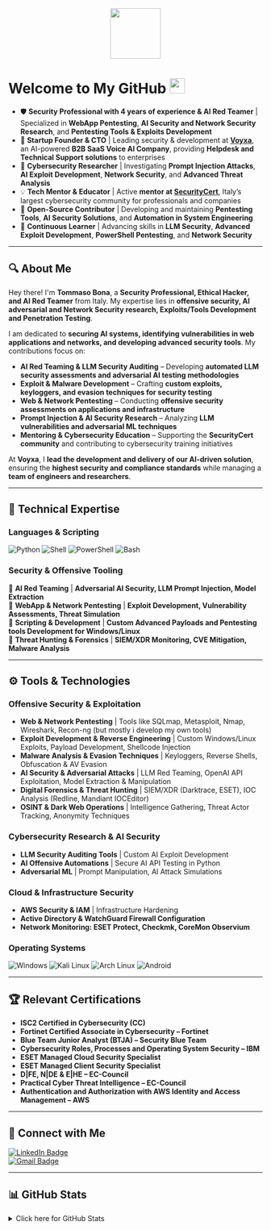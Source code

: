 <div id="header" align="center">
  <img src="https://media.giphy.com/media/YRMb6dd7zprS00JdGZ/giphy.gif" width="100"/>
</div>

# Welcome to My GitHub <img src="https://raw.githubusercontent.com/aemmadi/aemmadi/master/wave.gif" width="30">

- 🛡 **Security Professional with 4 years of experience & AI Red Teamer** | Specialized in **WebApp Pentesting**, **AI Security and Network Security Research**, and **Pentesting Tools & Exploits Development**  
- 🚀 **Startup Founder & CTO** | Leading security & development at **[Voyxa](https://voyxa.com)**, an AI-powered **B2B SaaS Voice AI Company**, providing **Helpdesk and Technical Support solutions** to enterprises  
- 🔬 **Cybersecurity Researcher** | Investigating **Prompt Injection Attacks**, **AI Exploit Development**, **Network Security**, and **Advanced Threat Analysis**  
- 💡 **Tech Mentor & Educator** | Active **mentor at [SecurityCert](https://securitycert.it)**, Italy’s largest cybersecurity community for professionals and companies  
- 🎯 **Open-Source Contributor** | Developing and maintaining **Pentesting Tools**, **AI Security Solutions**, and **Automation in System Engineering**  
- 👾 **Continuous Learner** | Advancing skills in **LLM Security**, **Advanced Exploit Development**, **PowerShell Pentesting**, and **Network Security**  

---

## 🔍 About Me

Hey there! I'm **Tommaso Bona**, a **Security Professional, Ethical Hacker, and AI Red Teamer** from Italy. My expertise lies in **offensive security, AI adversarial and Network Security research, Exploits/Tools Development and Penetration Testing**.  

I am dedicated to **securing AI systems, identifying vulnerabilities in web applications and networks, and developing advanced security tools**. My contributions focus on:  

- **AI Red Teaming & LLM Security Auditing** – Developing **automated LLM security assessments and adversarial AI testing methodologies**  
- **Exploit & Malware Development** – Crafting **custom exploits, keyloggers, and evasion techniques for security testing**  
- **Web & Network Pentesting** – Conducting **offensive security assessments on applications and infrastructure**  
- **Prompt Injection & AI Security Research** – Analyzing **LLM vulnerabilities and adversarial ML techniques**  
- **Mentoring & Cybersecurity Education** – Supporting the **SecurityCert community** and contributing to cybersecurity training initiatives  

At **Voyxa**, I **lead the development and delivery of our AI-driven solution**, ensuring the **highest security and compliance standards** while managing a **team of engineers and researchers**.  

---

## 🔧 Technical Expertise  

### **Languages & Scripting**  
![Python](https://img.shields.io/badge/-Python-black?style=flat-square&logo=Python)
![Shell](https://img.shields.io/badge/-Shell-5391FE?style=flat-square&logo=PowerShell&logoColor=white)
![PowerShell](https://img.shields.io/badge/-PowerShell-blue?style=flat-square&logo=PowerShell)
![Bash](https://img.shields.io/badge/-Bash-4EAA25?style=flat-square&logo=gnubash&logoColor=white)

### **Security & Offensive Tooling**  
🔹 **AI Red Teaming** | **Adversarial AI Security, LLM Prompt Injection, Model Extraction**  
🔹 **WebApp & Network Pentesting** | **Exploit Development, Vulnerability Assessments, Threat Simulation**  
🔹 **Scripting & Development** | **Custom Advanced Payloads and Pentesting tools Development for Windows/Linux**  
🔹 **Threat Hunting & Forensics** | **SIEM/XDR Monitoring, CVE Mitigation, Malware Analysis**  

---

## ⚙️ Tools & Technologies  

### **Offensive Security & Exploitation**  
- **Web & Network Pentesting** | Tools like SQLmap, Metasploit, Nmap, Wireshark, Recon-ng (but mostly i develop my own tools)   
- **Exploit Development & Reverse Engineering** | Custom Windows/Linux Exploits, Payload Development, Shellcode Injection  
- **Malware Analysis & Evasion Techniques** | Keyloggers, Reverse Shells, Obfuscation & AV Evasion  
- **AI Security & Adversarial Attacks** | LLM Red Teaming, OpenAI API Exploitation, Model Extraction & Manipulation  
- **Digital Forensics & Threat Hunting** | SIEM/XDR (Darktrace, ESET), IOC Analysis (Redline, Mandiant IOCEditor)  
- **OSINT & Dark Web Operations** | Intelligence Gathering, Threat Actor Tracking, Anonymity Techniques    

### **Cybersecurity Research & AI Security**  
- **LLM Security Auditing Tools** | Custom AI Exploit Development  
- **AI Offensive Automations** | Secure AI API Testing in Python 
- **Adversarial ML** | Prompt Manipulation, AI Attack Simulations  

### **Cloud & Infrastructure Security**  
- **AWS Security & IAM** | Infrastructure Hardening  
- **Active Directory & WatchGuard Firewall Configuration**  
- **Network Monitoring: ESET Protect, Checkmk, CoreMon Observium**  

### **Operating Systems**  
![Windows](https://img.shields.io/badge/Windows-0078D6?style=for-the-badge&logo=windows&logoColor=white)
![Kali Linux](https://img.shields.io/badge/Kali_Linux-557C94?style=for-the-badge&logo=kali-linux&logoColor=white)
![Arch Linux](https://img.shields.io/badge/Arch_Linux-1793D1?style=for-the-badge&logo=arch-linux&logoColor=white)
![Android](https://img.shields.io/badge/Android-3DDC84?style=for-the-badge&logo=android&logoColor=white)

---

## 🏆 Relevant Certifications  

- **ISC2 Certified in Cybersecurity (CC)**
- **Fortinet Certified Associate in Cybersecurity – Fortinet** 
- **Blue Team Junior Analyst (BTJA) – Security Blue Team** 
- **Cybersecurity Roles, Processes and Operating System Security – IBM**  
- **ESET Managed Cloud Security Specialist**
- **ESET Managed Client Security Specialist** 
- **D|FE, N|DE & E|HE – EC-Council**  
- **Practical Cyber Threat Intelligence – EC-Council**
- **Authentication and Authorization with AWS Identity and Access Management – AWS**  

---

## 🔗 Connect with Me  

[![LinkedIn Badge](https://img.shields.io/badge/-TommasoBona-blue?style=flat-square&logo=Linkedin&logoColor=white&link=https://www.linkedin.com/in/tommaso-bona-20b76b232)](https://www.linkedin.com/in/tommaso-bona-20b76b232)  
[![Gmail Badge](https://img.shields.io/badge/-tommasobona04@gmail.com-c14438?style=flat-square&logo=Gmail&logoColor=white&link=mailto:tommasobona04@gmail.com)](mailto:tommasobona04@gmail.com)  

---

## 📊 GitHub Stats  

<details>
  <summary>Click here for GitHub Stats</summary>
  <p align="center">
    <img alt="GitHub Stats" src="https://github-readme-stats.vercel.app/api?username=ParzivalHack&show_icons=true&hide=issues&icon_color=000000&hide_border=true&title_color=5391FE&text_color=555">
    <br>
    <img alt="Top Language" src="https://github-readme-stats.vercel.app/api/top-langs/?username=ParzivalHack&hide=html,&hide_border=true&title_color=5391FE&text_color=555">
  </p>
</details>
